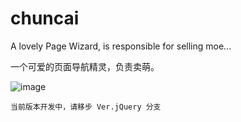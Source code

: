 # chuncai
A lovely Page Wizard, is responsible for selling moe...

一个可爱的页面导航精灵，负责卖萌。

![image](https://github.com/shalldie/chuncai/blob/Ver.jQuery/img/GIF.gif?raw=true)

    当前版本开发中，请移步 Ver.jQuery 分支